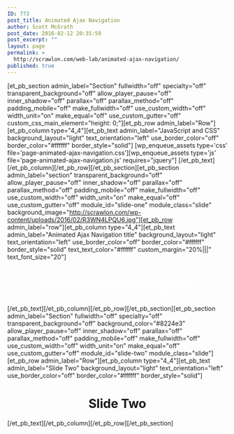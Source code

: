 ```yaml
---
ID: 773
post_title: Animated Ajax Navigation
author: Scott McGrath
post_date: 2016-02-12 20:35:59
post_excerpt: ""
layout: page
permalink: >
  http://scrawlon.com/web-lab/animated-ajax-navigation/
published: true
---
```

[et_pb_section admin_label="Section" fullwidth="off" specialty="off" transparent_background="off" allow_player_pause="off" inner_shadow="off" parallax="off" parallax_method="off" padding_mobile="off" make_fullwidth="off" use_custom_width="off" width_unit="on" make_equal="off" use_custom_gutter="off" custom_css_main_element="height: 0;"][et_pb_row admin_label="Row"][et_pb_column type="4_4"][et_pb_text admin_label="JavaScript and CSS" background_layout="light" text_orientation="left" use_border_color="off" border_color="#ffffff" border_style="solid"] [wp_enqueue_assets type='css' file='page-animated-ajax-navigation.css'][wp_enqueue_assets type='js' file='page-animated-ajax-navigation.js' requires="jquery"] [/et_pb_text][/et_pb_column][/et_pb_row][/et_pb_section][et_pb_section admin_label="section" transparent_background="off" allow_player_pause="off" inner_shadow="off" parallax="off" parallax_method="off" padding_mobile="off" make_fullwidth="off" use_custom_width="off" width_unit="on" make_equal="off" use_custom_gutter="off" module_id="slide-one" module_class="slide" background_image="http://scrawlon.com/wp-content/uploads/2016/02/R3WN4LPQU6.jpg"][et_pb_row admin_label="row"][et_pb_column type="4_4"][et_pb_text admin_label="Animated Ajax Navigation title" background_layout="light" text_orientation="left" use_border_color="off" border_color="#ffffff" border_style="solid" text_text_color="#ffffff" custom_margin="20%|||" text_font_size="20"] <h1 style="text-align: center;">
  <span style="color: #ffffff;"><strong>Animated Ajax Navigation</strong></span>
</h1> [/et_pb_text][/et_pb_column][/et_pb_row][/et_pb_section][et_pb_section admin_label="Section" fullwidth="off" specialty="off" transparent_background="off" background_color="#8224e3" allow_player_pause="off" inner_shadow="off" parallax="off" parallax_method="off" padding_mobile="off" make_fullwidth="off" use_custom_width="off" width_unit="on" make_equal="off" use_custom_gutter="off" module_id="slide-two" module_class="slide"][et_pb_row admin_label="Row"][et_pb_column type="4_4"][et_pb_text admin_label="Slide Two" background_layout="light" text_orientation="left" use_border_color="off" border_color="#ffffff" border_style="solid"] 

<h1 style="text-align: center;">
  Slide Two
</h1> [/et_pb_text][/et_pb_column][/et_pb_row][/et_pb_section]